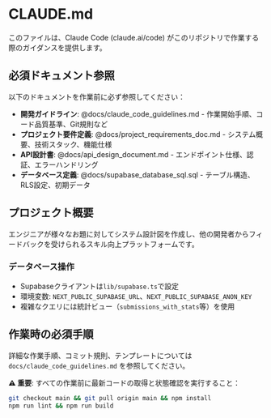 # CLAUDE.md

このファイルは、Claude Code (claude.ai/code) がこのリポジトリで作業する際のガイダンスを提供します。

## 必須ドキュメント参照

以下のドキュメントを作業前に必ず参照してください：

- **開発ガイドライン**: @docs/claude_code_guidelines.md - 作業開始手順、コード品質基準、Git規則など
- **プロジェクト要件定義**: @docs/project_requirements_doc.md - システム概要、技術スタック、機能仕様
- **API設計書**: @docs/api_design_document.md - エンドポイント仕様、認証、エラーハンドリング
- **データベース定義**: @docs/supabase_database_sql.sql - テーブル構造、RLS設定、初期データ

## プロジェクト概要

エンジニアが様々なお題に対してシステム設計図を作成し、他の開発者からフィードバックを受けられるスキル向上プラットフォームです。

### データベース操作
- Supabaseクライアントは`lib/supabase.ts`で設定
- 環境変数: `NEXT_PUBLIC_SUPABASE_URL`、`NEXT_PUBLIC_SUPABASE_ANON_KEY`
- 複雑なクエリには統計ビュー（`submissions_with_stats`等）を使用


## 作業時の必須手順

詳細な作業手順、コミット規則、テンプレートについては `docs/claude_code_guidelines.md` を参照してください。

**⚠️ 重要**: すべての作業前に最新コードの取得と状態確認を実行すること：
```bash
git checkout main && git pull origin main && npm install
npm run lint && npm run build
```
